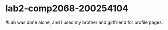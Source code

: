 # lab2-comp2068-200254104
#Lab was done alone, and I used my brother and girlfriend for profile pages.
